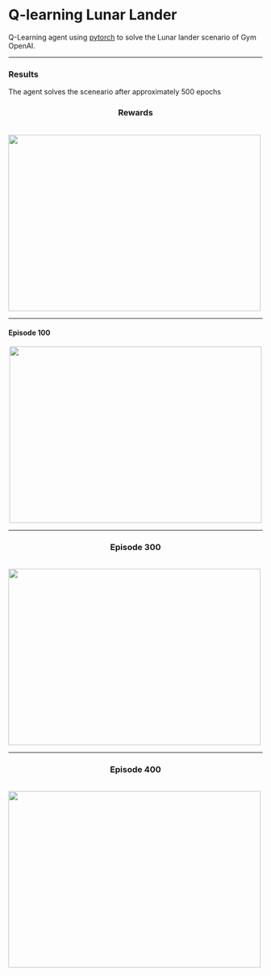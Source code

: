 # Q-learning Lunar Lander

Q-Learning agent using [pytorch](https://pytorch.org/) to solve the Lunar lander scenario of Gym OpenAI.

<hr class="dashed">

### Results
The agent solves the sceneario after approximately 500 epochs

<p align="center">
  <h3 align="center">Rewards</h3><br/>
  <a align="center" href="https://www.youtube.com/watch?v=sWJYzaCTtoM">
    <img src="https://github.com/marcovb279/openai-reinforcement-learning/blob/master/training/Rewards.png" 
            style="object-fit:scale-down;
            width:500px;
            height:350px"/>
  </a>
</p>

<hr class="dashed">

#### Episode 100
<p align="center">
    <img src="https://githubprojectsfiles.s3.us-west-1.amazonaws.com/lunarlander100e.png" 
            style="object-fit:scale-down;
            width:500px;
            height:350px"/>
</p>

<hr class="dashed">

<p align="center">
    <h3 align="center">Episode 300</h3><br/>
    <img align="center" src="https://githubprojectsfiles.s3.us-west-1.amazonaws.com/lunarlander300e.png" 
            style="object-fit:scale-down;
            width:500px;
            height:350px"/>
</p>

<hr class="dashed">

<p align="center">
    <h3 align="center">Episode 400</h3><br/>
    <img align="center" src="https://githubprojectsfiles.s3.us-west-1.amazonaws.com/lunarlander400e.png" 
            style="object-fit:scale-down;
            width:500px;
            height:350px"/>
</p>
